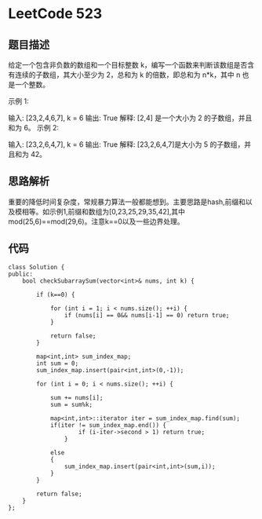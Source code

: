 # LeetCode 523

## 题目描述
给定一个包含非负数的数组和一个目标整数 k，编写一个函数来判断该数组是否含有连续的子数组，其大小至少为 2，总和为 k 的倍数，即总和为 n*k，其中 n 也是一个整数。

示例 1:

输入: [23,2,4,6,7], k = 6
输出: True
解释: [2,4] 是一个大小为 2 的子数组，并且和为 6。
示例 2:

输入: [23,2,6,4,7], k = 6
输出: True
解释: [23,2,6,4,7]是大小为 5 的子数组，并且和为 42。

## 思路解析
重要的降低时间复杂度，常规暴力算法一般都能想到。主要思路是hash,前缀和以及模相等。如示例1,前缀和数组为[0,23,25,29,35,42],其中mod(25,6)==mod(29,6)。注意k==0以及一些边界处理。

## 代码
```
class Solution {
public:
    bool checkSubarraySum(vector<int>& nums, int k) {
        
        if (k==0) {
            
            for (int i = 1; i < nums.size(); ++i) {
                if (nums[i] == 0&& nums[i-1] == 0) return true; 
            }
            
            return false;
        }
        
        map<int,int> sum_index_map;
        int sum = 0;
        sum_index_map.insert(pair<int,int>(0,-1));
        
        for (int i = 0; i < nums.size(); ++i) {
            
            sum += nums[i];
            sum = sum%k;
           
            map<int,int>::iterator iter = sum_index_map.find(sum);
            if(iter != sum_index_map.end()) {
                    if (i-iter->second > 1) return true;
                }
             
            else
            {
                sum_index_map.insert(pair<int,int>(sum,i));
            }
        }
        
        return false;
    }
};
```